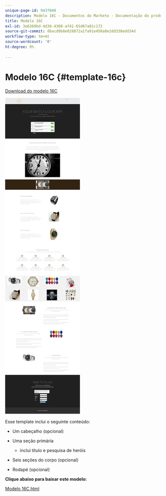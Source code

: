```yaml
---
unique-page-id: 9437840
description: Modelo 16C - Documentos do Marketo - Documentação do produto
title: Modelo 16C
exl-id: 3e6369bd-4d36-4308-af41-65d67a01c172
source-git-commit: dbacd9b8e028872a1fa91e450a8e2dd338edd34d
workflow-type: tm+mt
source-wordcount: '0'
ht-degree: 0%

---
```


# Modelo 16C {#template-16c}

[Download do modelo 16C](https://experienceleague.adobe.com/landing/marketo/lp-templates/template-16c.html)

![](assets/image2015-8-14-12-3a58-3a46.png)

Esse template inclui o seguinte conteúdo:

* Um cabeçalho (opcional)
* Uma seção primária

   * inclui título e pesquisa de heróis

* Seis seções do corpo (opcional)
* Rodapé (opcional)

**Clique abaixo para baixar este modelo:**

[Modelo 16C.html](https://experienceleague.adobe.com/landing/marketo/lp-templates/template-16c.html)
